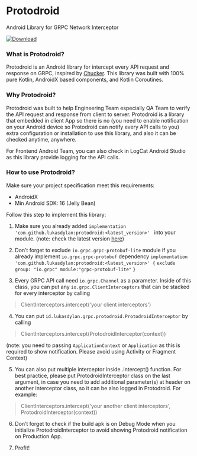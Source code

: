 # Protodroid

Android Library for GRPC Network Interceptor


[ ![Download](https://api.bintray.com/packages/lukasdylan/Protodroid/protodroid/images/download.svg) ](https://bintray.com/lukasdylan/Protodroid/protodroid/_latestVersion)

<h3>What is Protodroid?</h3>

Protodroid is an Android library for intercept every API request and response on GRPC, inspired by [Chucker](https://github.com/ChuckerTeam/chucker). This library was built with 100% pure Kotlin, AndroidX based components, and Kotlin Coroutines. 

<h3>Why Protodroid?</h3>

Protodroid was built to help Engineering Team especially QA Team to verify the API request and response from client to server. Protodroid is a library that embedded in client App so there is no (you need to enable notification on your Android device so Protodroid can notify every API calls to you) extra configuration or installation to use this library, and also it can be checked anytime, anywhere.

For Frontend Android Team, you can also check in LogCat Android Studio as this library provide logging for the API calls. 

<h3>How to use Protodroid?</h3>

Make sure your project specification meet this requirements:
- AndroidX
- Min Android SDK: 16 (Jelly Bean)

Follow this step to implement this library:
1. Make sure you already added 
`implementation 'com.github.lukasdylan:protodroid:<latest_version>' `
into your module. (note: check the latest version [here](https://bintray.com/lukasdylan/Protodroid/protodroid))

2. Don’t forget to exclude `io.grpc.grpc-protobuf-lite` module if you already implement `io.grpc.grpc-protobuf` dependency 
   `implementation 'com.github.lukasdylan:protodroid:<latest_version>' {`
       `exclude group: "io.grpc" module:"grpc-protobuf-lite"`
   `}`

3. Every GRPC API call need `io.grpc.Channel` as a parameter. Inside of this class, you can put any `io.grpc.ClientInterceptors` that can be stacked for every interceptor by calling 
> ClientInterceptors.intercept('your client interceptors')

4. You can put `id.lukasdylan.grpc.protodroid.ProtodroidInterceptor` by calling
> ClientInterceptors.intercept(ProtodroidInterceptor(context))

  (note: you need to passing `ApplicationContext` or `Application` as this is required to show notification. Please avoid using Activity or Fragment Context)

5. You can also put multiple interceptor inside .intercept() function. For best practice, please put ProtodroidInterceptor class on the last argument, in case you need to add additional parameter(s) at header on another interceptor class, so it can be also logged in Protodroid. 
For example: 
> ClientInterceptors.intercept('your another client interceptors', ProtodroidInterceptor(context))

6. Don’t forget to check if the build apk is on Debug Mode when you initialize ProtodroidInterceptor to avoid showing Protodroid notification on Production App. 

7. Profit!
